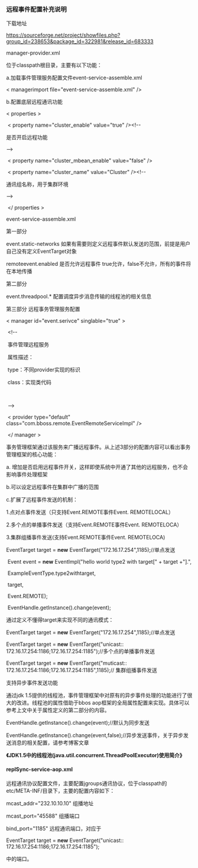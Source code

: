 ### 远程事件配置补充说明

下载地址

https://sourceforge.net/project/showfiles.php?group_id=238653&package_id=322981&release_id=683333

manager-provider.xml

位于classpath根目录，主要有以下功能：

a.加载事件管理服务配置文件event-service-assemble.xml

< managerimport file="event-service-assemble.xml"  />

b.配置底层远程通讯功能

< properties >

​       < property name="cluster_enable" value="true" /><!--

 是否开启远程功能 

-->

​       < property name="cluster_mbean_enable" value="false" />

​       < property name="cluster_name" value="Cluster" /><!-- 

通讯组名称，用于集群环境 

-->

​    </ properties >

event-service-assemble.xml

第一部分

event.static-networks 如果有需要则定义远程事件默认发送的范围，前提是用户自己没有定义EventTarget对象

remoteevent.enabled 是否允许远程事件 true允许，false不允许，所有的事件将在本地传播

第二部分

event.threadpool.* 配置调度异步消息传输的线程池的相关信息

第三部分 远程事务管理服务配置

< manager id="event.serivce" singlable="true"  >

​       <!--

​           事件管理远程服务

​           属性描述：

​           type：不同provider实现的标识

​           class：实现类代码

​          

​       -->

​       < provider type="default" class="com.bboss.remote.EventRemoteServiceImpl"  />

​    </ manager >

事务管理框架通过该服务来广播远程事件。从上述3部分的配置内容可以看出事务管理框架的核心功能：

a. 增加是否启用远程事件开关，这样即使系统中开通了其他的远程服务，也不会影响事件处理框架

b.可以设定远程事件在集群中广播的范围

c.扩展了远程事件发送的机制：

1.点对点事件发送（只支持Event.REMOTE事件Event. REMOTELOCAL）

2.多个点的单播事件发送（支持Event.REMOTE事件Event. REMOTELOCA）

3.集群组播事件发送(支持Event.REMOTE事件Event. REMOTELOCA)

EventTarget target = **new** EventTarget("172.16.17.254",1185);//单点发送

​       Event event = **new** EventImpl("hello world type2 with target[" + target +"].",

​                            ExampleEventType.type2withtarget,

​                            target,

​                            Event.REMOTE);

 

​       EventHandle.getInstance().change(event);

通过定义不懂得target来实现不同的通讯模式：

EventTarget target = **new** EventTarget("172.16.17.254",1185);//单点发送

EventTarget target = **new** EventTarget("unicast:: 172.16.17.254:1186;172.16.17.254:1185");//多个点的单播事件发送

EventTarget target = **new** EventTarget("muticast:: 172.16.17.254:1186;172.16.17.254:1185",1185);// 集群组播事件发送

 

支持异步事件发送功能

通过jdk 1.5提供的线程池，事件管理框架中对原有的异步事件处理的功能进行了很大的改进。线程池的属性借助于bbos aop框架的全局属性配置来实现。具体可以参考上文中关于属性定义的第二部分的内容。

EventHandle.getInstance().change(event);//默认为同步发送

EventHandle.getInstance().change(event,false);//异步发送事件，关于异步发送消息的相关配置，请参考博客文章

**《JDK1.5中的线程池(java.util.concurrent.ThreadPoolExecutor)使用简介》**

#### replSync-service-aop.xml

远程通讯协议配置文件，主要配置jgroups通讯协议，位于classpath的etc/META-INF/目录下，主要的配置内容如下：

mcast_addr="232.10.10.10" 组播地址

mcast_port="45588" 组播端口

bind_port="1185" 远程通讯端口，对应于

EventTarget target = **new** EventTarget("unicast:: 172.16.17.254:1186;172.16.17.254:1185");

中的端口。